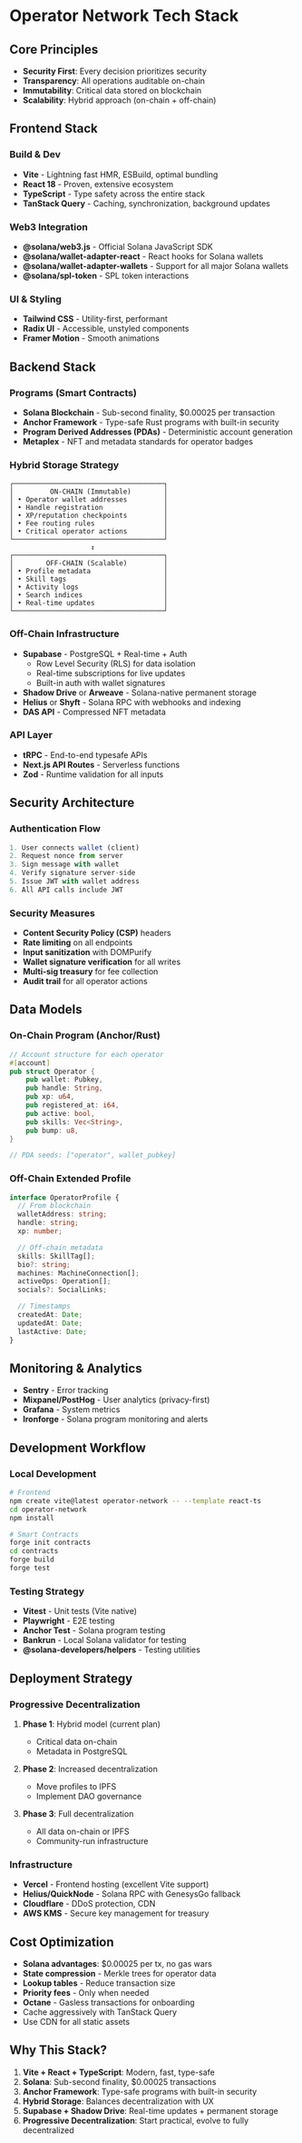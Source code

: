 # Operator Network Tech Stack

## Core Principles
- **Security First**: Every decision prioritizes security
- **Transparency**: All operations auditable on-chain
- **Immutability**: Critical data stored on blockchain
- **Scalability**: Hybrid approach (on-chain + off-chain)

## Frontend Stack

### Build & Dev
- **Vite** - Lightning fast HMR, ESBuild, optimal bundling
- **React 18** - Proven, extensive ecosystem
- **TypeScript** - Type safety across the entire stack
- **TanStack Query** - Caching, synchronization, background updates

### Web3 Integration
- **@solana/web3.js** - Official Solana JavaScript SDK
- **@solana/wallet-adapter-react** - React hooks for Solana wallets
- **@solana/wallet-adapter-wallets** - Support for all major Solana wallets
- **@solana/spl-token** - SPL token interactions

### UI & Styling
- **Tailwind CSS** - Utility-first, performant
- **Radix UI** - Accessible, unstyled components
- **Framer Motion** - Smooth animations

## Backend Stack

### Programs (Smart Contracts)
- **Solana Blockchain** - Sub-second finality, $0.00025 per transaction
- **Anchor Framework** - Type-safe Rust programs with built-in security
- **Program Derived Addresses (PDAs)** - Deterministic account generation
- **Metaplex** - NFT and metadata standards for operator badges

### Hybrid Storage Strategy
```
┌─────────────────────────────────────┐
│         ON-CHAIN (Immutable)        │
│ • Operator wallet addresses         │
│ • Handle registration               │
│ • XP/reputation checkpoints         │
│ • Fee routing rules                 │
│ • Critical operator actions         │
└─────────────────────────────────────┘
                    ↕
┌─────────────────────────────────────┐
│        OFF-CHAIN (Scalable)         │
│ • Profile metadata                  │
│ • Skill tags                        │
│ • Activity logs                     │
│ • Search indices                    │
│ • Real-time updates                 │
└─────────────────────────────────────┘
```

### Off-Chain Infrastructure
- **Supabase** - PostgreSQL + Real-time + Auth
  - Row Level Security (RLS) for data isolation
  - Real-time subscriptions for live updates
  - Built-in auth with wallet signatures
- **Shadow Drive** or **Arweave** - Solana-native permanent storage
- **Helius** or **Shyft** - Solana RPC with webhooks and indexing
- **DAS API** - Compressed NFT metadata

### API Layer
- **tRPC** - End-to-end typesafe APIs
- **Next.js API Routes** - Serverless functions
- **Zod** - Runtime validation for all inputs

## Security Architecture

### Authentication Flow
```typescript
1. User connects wallet (client)
2. Request nonce from server
3. Sign message with wallet
4. Verify signature server-side
5. Issue JWT with wallet address
6. All API calls include JWT
```

### Security Measures
- **Content Security Policy (CSP)** headers
- **Rate limiting** on all endpoints
- **Input sanitization** with DOMPurify
- **Wallet signature verification** for all writes
- **Multi-sig treasury** for fee collection
- **Audit trail** for all operator actions

## Data Models

### On-Chain Program (Anchor/Rust)
```rust
// Account structure for each operator
#[account]
pub struct Operator {
    pub wallet: Pubkey,
    pub handle: String,
    pub xp: u64,
    pub registered_at: i64,
    pub active: bool,
    pub skills: Vec<String>,
    pub bump: u8,
}

// PDA seeds: ["operator", wallet_pubkey]
```

### Off-Chain Extended Profile
```typescript
interface OperatorProfile {
  // From blockchain
  walletAddress: string;
  handle: string;
  xp: number;

  // Off-chain metadata
  skills: SkillTag[];
  bio?: string;
  machines: MachineConnection[];
  activeOps: Operation[];
  socials?: SocialLinks;

  // Timestamps
  createdAt: Date;
  updatedAt: Date;
  lastActive: Date;
}
```

## Monitoring & Analytics
- **Sentry** - Error tracking
- **Mixpanel/PostHog** - User analytics (privacy-first)
- **Grafana** - System metrics
- **Ironforge** - Solana program monitoring and alerts

## Development Workflow

### Local Development
```bash
# Frontend
npm create vite@latest operator-network -- --template react-ts
cd operator-network
npm install

# Smart Contracts
forge init contracts
cd contracts
forge build
forge test
```

### Testing Strategy
- **Vitest** - Unit tests (Vite native)
- **Playwright** - E2E testing
- **Anchor Test** - Solana program testing
- **Bankrun** - Local Solana validator for testing
- **@solana-developers/helpers** - Testing utilities

## Deployment Strategy

### Progressive Decentralization
1. **Phase 1**: Hybrid model (current plan)
   - Critical data on-chain
   - Metadata in PostgreSQL

2. **Phase 2**: Increased decentralization
   - Move profiles to IPFS
   - Implement DAO governance

3. **Phase 3**: Full decentralization
   - All data on-chain or IPFS
   - Community-run infrastructure

### Infrastructure
- **Vercel** - Frontend hosting (excellent Vite support)
- **Helius/QuickNode** - Solana RPC with GenesysGo fallback
- **Cloudflare** - DDoS protection, CDN
- **AWS KMS** - Secure key management for treasury

## Cost Optimization
- **Solana advantages**: $0.00025 per tx, no gas wars
- **State compression** - Merkle trees for operator data
- **Lookup tables** - Reduce transaction size
- **Priority fees** - Only when needed
- **Octane** - Gasless transactions for onboarding
- Cache aggressively with TanStack Query
- Use CDN for all static assets

## Why This Stack?

1. **Vite + React + TypeScript**: Modern, fast, type-safe
2. **Solana**: Sub-second finality, $0.00025 transactions
3. **Anchor Framework**: Type-safe programs with built-in security
4. **Hybrid Storage**: Balances decentralization with UX
5. **Supabase + Shadow Drive**: Real-time updates + permanent storage
6. **Progressive Decentralization**: Start practical, evolve to fully decentralized